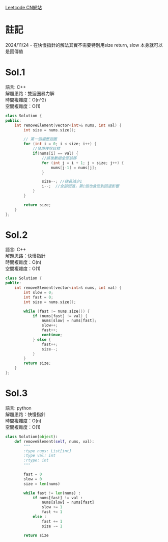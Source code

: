[Leetcode CN網站](https://leetcode.cn/problems/remove-element/description/)

# 註記

2024/11/24 - 在快慢指針的解法其實不需要特別用size return, slow 本身就可以是回傳值

# Sol.1   

語言: C++  
解題思路：雙迴圈暴力解  
時間複雜度：O(n^2)    
空間複雜度：O(1)

```cpp
class Solution {
public:
    int removeElement(vector<int>& nums, int val) {
        int size = nums.size();

        // 第一個遍歷迴圈
        for (int i = 0; i < size; i++) {
            //發現移除目標
            if(nums[i] == val) {
                //將後數組全部前移 
                for (int j = i + 1; j < size; j++) {
                    nums[j-1] = nums[j];
                }

                size--; //總長減少1
                i--;  //全部回退，第i個也會受到回退影響
            }
        }

        return size;
    }
};
```

# Sol.2

語言: C++  
解題思路：快慢指針  
時間複雜度：O(n)  
空間複雜度：O(1)

```cpp
class Solution {
public:
    int removeElement(vector<int>& nums, int val) {
        int slow = 0;
        int fast = 0;
        int size = nums.size();

        while (fast != nums.size()) {
            if (nums[fast] != val) {
                nums[slow] = nums[fast];
                slow++;
                fast++;
                continue;
            } else {
                fast++;
                size--;
            }
        }
        return size;
    }
};
```

# Sol.3

語言: python  
解題思路：快慢指針  
時間複雜度：O(n)  
空間複雜度：O(1)

```python
class Solution(object):
    def removeElement(self, nums, val):
        """
        :type nums: List[int]
        :type val: int
        :rtype: int
        """

        fast = 0
        slow = 0
        size = len(nums)

        while fast != len(nums) :
            if nums[fast] != val :
                nums[slow] = nums[fast]
                slow += 1 
                fast += 1
            else :
                fast += 1
                size -= 1

        return size
        
```
